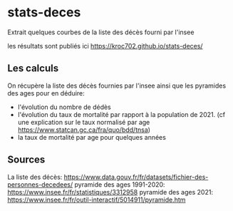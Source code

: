 # stats-deces
Extrait quelques courbes de la liste des décès fourni par l'insee

les résultats sont publiés ici https://kroc702.github.io/stats-deces/



## Les calculs
On récupère la liste des décès fournies par l'insee ainsi que les pyramides des ages pour en déduire:
- l'évolution du nombre de dédès
- l'évolution du taux de mortalité par rapport à la population de 2021. (cf une explication sur le taux normalisé par age https://www.statcan.gc.ca/fra/quo/bdd/tnsa)
- la taux de mortalité par age pour quelques années



## Sources
La liste des décès: https://www.data.gouv.fr/fr/datasets/fichier-des-personnes-decedees/
pyramide des ages 1991-2020: https://www.insee.fr/fr/statistiques/3312958
pyramide des ages 2021: https://www.insee.fr/fr/outil-interactif/5014911/pyramide.htm
